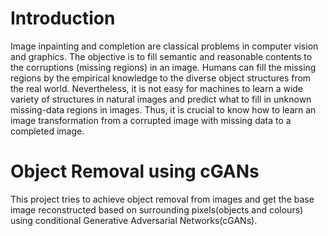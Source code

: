 # Introduction
Image inpainting and completion are classical problems in computer vision and graphics.
The objective is to fill semantic and reasonable contents to the corruptions (missing regions)
in an image. Humans can fill the missing regions by the empirical knowledge to the diverse
object structures from the real world. Nevertheless, it is not easy for machines to learn a
wide variety of structures in natural images and predict what to fill in unknown missing-data
regions in images. Thus, it is crucial to know how to learn an image transformation from a
corrupted image with missing data to a completed image.

# Object Removal using cGANs
This project tries to achieve object removal from images and get the base image reconstructed based on surrounding pixels(objects and colours) using conditional Generative Adversarial Networks(cGANs).

